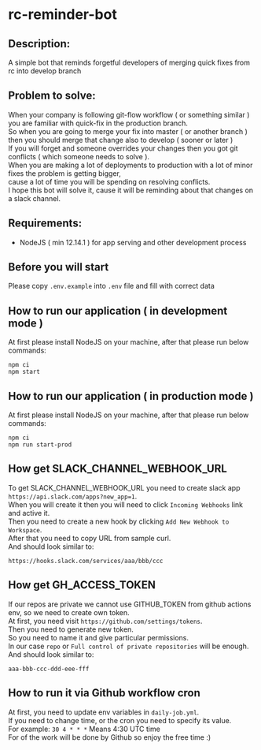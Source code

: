 # rc-reminder-bot

## Description:

A simple bot that reminds forgetful developers of merging quick fixes from rc into develop branch

## Problem to solve:

When your company is following git-flow workflow ( or something similar ) you are familiar with quick-fix in the production branch. <br />
So when you are going to merge your fix into master ( or another branch ) then you should merge that change also to develop ( sooner or later ) <br />
If you will forget and someone overrides your changes then you got git conflicts ( which someone needs to solve ). <br />
When you are making a lot of deployments to production with a lot of minor fixes the problem is getting bigger, <br />
cause a lot of time you will be spending on resolving conflicts. <br />
I hope this bot will solve it, cause it will be reminding about that changes on a slack channel.

## Requirements:

- NodeJS ( min 12.14.1 ) for app serving and other development process

## Before you will start

Please copy `.env.example` into `.env` file and fill with correct data

## How to run our application ( in development mode )

At first please install NodeJS on your machine, after that please run below commands:

```
npm ci
npm start
```

## How to run our application ( in production mode )

At first please install NodeJS on your machine, after that please run below commands:

```
npm ci
npm run start-prod
```

## How get SLACK_CHANNEL_WEBHOOK_URL

To get SLACK_CHANNEL_WEBHOOK_URL you need to create slack app `https://api.slack.com/apps?new_app=1`. <br/>
When you will create it then you will need to click `Incoming Webhooks` link and active it. <br/>
Then you need to create a new hook by clicking `Add New Webhook to Workspace`. <br/>
After that you need to copy URL from sample curl. <br />
And should look similar to:

```
https://hooks.slack.com/services/aaa/bbb/ccc
```

## How get GH_ACCESS_TOKEN

If our repos are private we cannot use GITHUB_TOKEN from github actions env, so we need to create own token. <br/>
At first, you need visit `https://github.com/settings/tokens`. <br/>
Then you need to generate new token. <br/>
So you need to name it and give particular permissions. <br/>
In our case `repo` or `Full control of private repositories` will be enough. <br />
And should look similar to:

```
aaa-bbb-ccc-ddd-eee-fff
```

## How to run it via Github workflow cron

At first, you need to update env variables in `daily-job.yml`. <br />
If you need to change time, or the cron you need to specify its value. <br />
For example:
`30 4 * * *`
Means 4:30 UTC time <br />
For of the work will be done by Github so enjoy the free time :)
